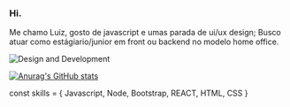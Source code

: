 ### Hi.
Me chamo Luiz, gosto de javascript e umas parada de ui/ux design;
Busco atuar como estágiario/junior em front ou backend no modelo home office.

![Design and Development](https://64.media.tumblr.com/9853f6db0008330d7b377bc49c488919/e85bed2e4976861e-1c/s640x960/45bdebb2b6e35387ef45ddbcd50535d62057992e.png)

[![Anurag's GitHub stats](https://github-readme-stats.vercel.app/api?username=obrientatsuya&show_icons=true&theme=tokyonight)](https://github.com/anuraghazra/github-readme-stats)



const skills = { Javascript, Node, Bootstrap, REACT, HTML, CSS }
